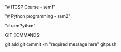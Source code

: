 "# ITCSP Course - sem1"

"# Python programming - sem2"

"# uamPython" 

GIT COMMANDS:

git add <filename>
git commit -m "required message here"
git push
